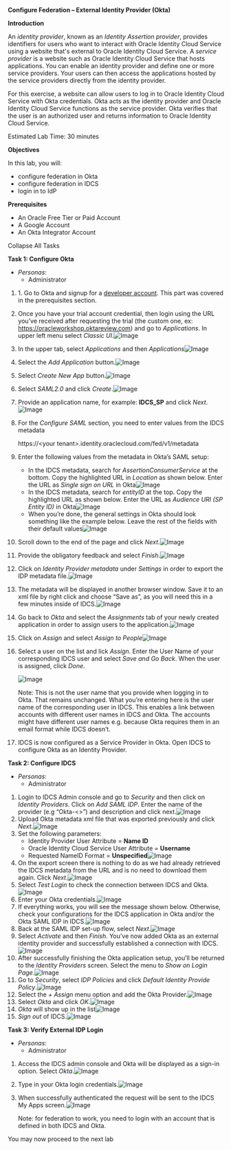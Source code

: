 **Configure Federation – External Identity Provider (Okta)**

**Introduction**

An *identity provider*, known as an *Identity Assertion provider*, provides identifiers for users who want to interact with Oracle Identity Cloud Service using a website that's external to Oracle Identity Cloud Service. A *service provider* is a website such as Oracle Identity Cloud Service that hosts applications. You can enable an identity provider and define one or more service providers. Your users can then access the applications hosted by the service providers directly from the identity provider.

For this exercise, a website can allow users to log in to Oracle Identity Cloud Service with Okta credentials. Okta acts as the identity provider and Oracle Identity Cloud Service functions as the service provider. Okta verifies that the user is an authorized user and returns information to Oracle Identity Cloud Service.

Estimated Lab Time: 30 minutes

**Objectives**

In this lab, you will:

-   configure federation in Okta
-   configure federation in IDCS
-   login in to IdP

**Prerequisites**

-   An Oracle Free Tier or Paid Account
-   A Google Account
-   An Okta Integrator Account

Collapse All Tasks

**Task 1: Configure Okta**

-   *Personas*:
    -   Administrator
1.  1\. Go to Okta and signup for a [developer account](https://www.okta.com/integrate/signup/). This part was covered in the prerequisites section.
2.  Once you have your trial account credential, then login using the URL you’ve received after requesting the trial (the custom one, ex: https://oracleworkshop.oktareview.com) and go to *Applications*. In upper left menu select *Classic UI*.![Image](media/416147e61b9d66d4ceae02d45fab5c65.png)
3.  In the upper tab, select *Applications* and then *Applications*![Image](media/977b9d40d72e6949b7beecf148b84393.png)
4.  Select the *Add Application* button.![Image](media/38a04925c6f5eb9d52e0b643b35bb36e.png)
5.  Select *Create New App* button.![Image](media/e26c6d1c6506fff79877893480bf02be.png)
6.  Select *SAML2.0* and click *Create*.![Image](media/846ab3bfc091606c4df029e8cbc133af.png)
7.  Provide an application name, for example: **IDCS_SP** and click *Next*.![Image](media/fbf64d2b7e059b34007a8217cc841459.png)
8.  For the *Configure SAML* section, you need to enter values from the IDCS metadata

    https://\<your tenant\>.identity.oraclecloud.com/fed/v1/metadata

9.  Enter the following values from the metadata in Okta’s SAML setup:
    -   In the IDCS metadata, search for *AssertionConsumerService* at the bottom. Copy the highlighted URL in *Location* as shown below. Enter the URL as *Single sign on URL* in Okta![Image](media/d0038fdd64ee76b7222568940e72b6a8.png)
    -   In the IDCS metadata, search for *entityID* at the top. Copy the highlighted URL as shown below. Enter the URL as *Audience URI (SP Entity ID)* in Okta![Image](media/15250f2ca7e88f1c340c3b315c1cdbd2.png)
    -   When you’re done, the general settings in Okta should look something like the example below. Leave the rest of the fields with their default values![Image](media/d5c1f7f29d778fe6ac0ac25ebd927d4a.png)
10. Scroll down to the end of the page and click *Next*.![Image](media/c272ce07ac6371708d54df1695bf9c0a.png)
11. Provide the obligatory feedback and select *Finish*.![Image](media/19bf63b0280f6bec3639b66c5ca7df7e.png)
12. Click on *Identity Provider metadata* under *Settings* in order to export the IDP metadata file.![Image](media/462def545b62c3bbf3afa16dcae94a25.png)
13. The metadata will be displayed in another browser window. Save it to an xml file by right click and choose “Save as”, as you will need this in a few minutes inside of IDCS.![Image](media/a469ca534c104420b8999eed1f051545.png)
14. Go back to *Okta* and select the *Assignments* tab of your newly created application in order to assign users to the application.![Image](media/6b7768cf09aa2b48fd74dfe4f9b15fc3.png)
15. Click on *Assign* and select *Assign to People*![Image](media/b38e36c12c9e6052d440293c4c34f81b.png)
16. Select a user on the list and lick *Assign*. Enter the User Name of your corresponding IDCS user and select *Save and Go Back*. When the user is assigned, click *Done*.

    ![Image](media/1d9f56cc9e4c47a6f418206de320f413.png)

    Note: This is not the user name that you provide when logging in to Okta. That remains unchanged. What you’re entering here is the user name of the corresponding user in IDCS. This enables a link between accounts with different user names in IDCS and Okta. The accounts might have different user names e.g. because Okta requires them in an email format while IDCS doesn’t.

17. IDCS is now configured as a Service Provider in Okta. Open IDCS to configure Okta as an Identity Provider.

**Task 2: Configure IDCS**

-   *Personas*:
    -   Administrator
1.  Login to IDCS Admin console and go to *Security* and then click on *Identity Providers*. Click on *Add SAML IDP*. Enter the name of the provider (e.g “Okta-\<\>”) and description and click next.![Image](media/4bf40df76c34bc7cfdd20fac4215abb9.png)
2.  Upload Okta metadata xml file that was exported previously and click *Next*.![Image](media/e79dcc41f265dc2c3310c415567b96fb.png)
3.  Set the following parameters:
    -   Identity Provider User Attribute = **Name ID**
    -   Oracle Identity Cloud Service User Attribute = **Username**
    -   Requested NameID Format = **Unspecified**![Image](media/d053d4ba98ab9ea0b66ac4b309e62ef3.png)
4.  On the export screen there is nothing to do as we had already retrieved the IDCS metadata from the URL and is no need to download them again. Click *Next*.![Image](media/b7c45ee34bd31f207ab440558b7f503c.png)
5.  Select *Test Login* to check the connection between IDCS and Okta.![Image](media/3ae9739f188e7a7fa163dceb4a4245ec.png)
6.  Enter your Okta credentials.![Image](media/ac4c197b241a71a9c2fa35d4065ac48a.png)
7.  If everything works, you will see the message shown below. Otherwise, check your configurations for the IDCS application in Okta and/or the Okta SAML IDP in IDCS.![Image](media/1b461981bc42c92702318e18218f1f78.png)
8.  Back at the SAML IDP set-up flow, select *Next*.![Image](media/a61eb4764077b06f19289782bf46ffc1.png)
9.  Select *Activate* and then *Finish*. You’ve now added Okta as an external identity provider and successfully established a connection with IDCS.![Image](media/c6f8b71b2cccead34092fa1d80f16a74.png)
10. After successfully finishing the Okta application setup, you’ll be returned to the *Identity Providers* screen. Select the menu to *Show on Login Page*.![Image](media/422018802556c3b33436ae046fb3d59c.png)
11. Go to *Security*, select *IDP Policies* and click *Default Identity Provide Policy*.![Image](media/c3d0120816d9aec801ef5ad9f68689eb.png)
12. Select the *+ Assign* menu option and add the Okta Provider.![Image](media/f552437883c0b2c9cb1ac01dc17e87fc.png)
13. Select *Okta* and click *OK*.![Image](media/899194740175e5c154901760a4eb3bbd.png)
14. *Okta* will show up in the list![Image](media/73ce6e3f939eda7564b1e0362b2c1f9b.png)
15. *Sign out* of IDCS.![Image](media/fc5abd44df9e2e4549b7ffce4df0b826.png)

**Task 3: Verify External IDP Login**

-   *Personas*:
    -   Administrator
1.  Access the IDCS admin console and Okta will be displayed as a sign-in option. Select *Okta*.![Image](media/56ec48c784185af4319e25903d71094f.png)
2.  Type in your Okta login credentials.![Image](media/254beb8540b6b1865ceafd5046cb84cd.png)
3.  When successfully authenticated the request will be sent to the IDCS My Apps screen.![Image](media/da1c067ca42f30d73409cf7d2ab34dae.png)

    Note: for federation to work, you need to login with an account that is defined in both IDCS and Okta.

You may now proceed to the next lab
